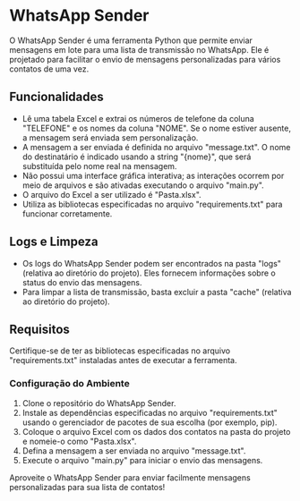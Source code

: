 # WhatsApp Sender

O WhatsApp Sender é uma ferramenta Python que permite enviar mensagens em lote para uma lista de transmissão no WhatsApp. Ele é projetado para facilitar o envio de mensagens personalizadas para vários contatos de uma vez.

## Funcionalidades

- Lê uma tabela Excel e extrai os números de telefone da coluna "TELEFONE" e os nomes da coluna "NOME". Se o nome estiver ausente, a mensagem será enviada sem personalização.
- A mensagem a ser enviada é definida no arquivo "message.txt". O nome do destinatário é indicado usando a string "{nome}", que será substituída pelo nome real na mensagem.
- Não possui uma interface gráfica interativa; as interações ocorrem por meio de arquivos e são ativadas executando o arquivo "main.py".
- O arquivo do Excel a ser utilizado é "Pasta.xlsx".
- Utiliza as bibliotecas especificadas no arquivo "requirements.txt" para funcionar corretamente.

## Logs e Limpeza

- Os logs do WhatsApp Sender podem ser encontrados na pasta "logs" (relativa ao diretório do projeto). Eles fornecem informações sobre o status do envio das mensagens.
- Para limpar a lista de transmissão, basta excluir a pasta "cache" (relativa ao diretório do projeto).

## Requisitos

Certifique-se de ter as bibliotecas especificadas no arquivo "requirements.txt" instaladas antes de executar a ferramenta.

### Configuração do Ambiente

1. Clone o repositório do WhatsApp Sender.
2. Instale as dependências especificadas no arquivo "requirements.txt" usando o gerenciador de pacotes de sua escolha (por exemplo, pip).
3. Coloque o arquivo Excel com os dados dos contatos na pasta do projeto e nomeie-o como "Pasta.xlsx".
4. Defina a mensagem a ser enviada no arquivo "message.txt".
5. Execute o arquivo "main.py" para iniciar o envio das mensagens.

Aproveite o WhatsApp Sender para enviar facilmente mensagens personalizadas para sua lista de contatos!
